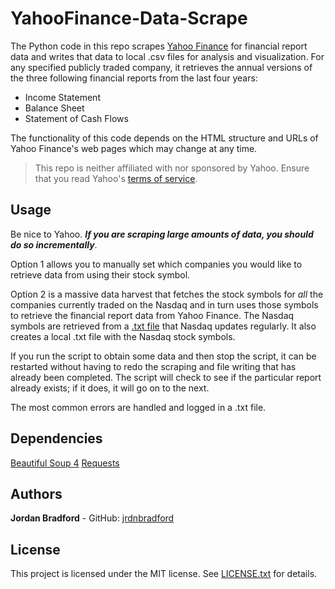 # YahooFinance-Data-Scrape
The Python code in this repo scrapes [Yahoo Finance](https://finance.yahoo.com/) for financial report data and writes that data to local .csv files for analysis and visualization. For any specified publicly traded company, it retrieves the annual versions of the three following financial reports from the last four years:

* Income Statement
* Balance Sheet
* Statement of Cash Flows

The functionality of this code depends on the HTML structure and URLs of Yahoo Finance's web pages which may change at any time. 

> This repo is neither affiliated with nor sponsored by Yahoo. Ensure that you read Yahoo's [terms of service](https://policies.oath.com/us/en/oath/terms/otos/index.html).

## Usage
Be nice to Yahoo. ***If you are scraping large amounts of data, you should do so incrementally***. 

Option 1 allows you to manually set which companies you would like to retrieve data from using their stock symbol. 

Option 2 is a massive data harvest that fetches the stock symbols for *all* the companies currently traded on the Nasdaq and in turn uses those symbols to retrieve the financial report data from Yahoo Finance. The Nasdaq symbols are retrieved from a [.txt file](http://www.nasdaqtrader.com/dynamic/SymDir/nasdaqlisted.txt) that Nasdaq updates regularly. It also creates a local .txt file with the Nasdaq stock symbols.

If you run the script to obtain some data and then stop the script, it can be restarted without having to redo the scraping and file writing that has already been completed. The script will check to see if the particular report already exists; if it does, it will go on to the next.

The most common errors are handled and logged in a .txt file.

## Dependencies
[Beautiful Soup 4](https://www.crummy.com/software/BeautifulSoup/)
[Requests](http://docs.python-requests.org/en/master/)

## Authors
**Jordan Bradford** - GitHub: [jrdnbradford](https://github.com/jrdnbradford)

## License
This project is licensed under the MIT license. See [LICENSE.txt](LICENSE.txt) for details.